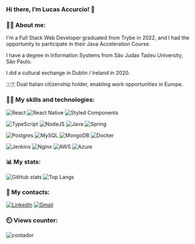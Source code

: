 
### Hi there, I’m Lucas Accurcio! 👋


### :raising_hand_man: About me:
I'm a Full Stack Web Developer graduated from Trybe in 2022, and I had the opportunity to participate in their Java Acceleration Course.

I have a degree in Information Systems from São Judas Tadeu University, São Paulo.

I did a cultural exchange in Dublin / Ireland in 2020.

🇮🇹 Dual Italian citizenship holder, enabling work opportunities in Europe.


### :man_technologist: My skills and technologies:
![React](https://img.shields.io/badge/react-%2320232a.svg?style=for-the-badge&logo=react&logoColor=%2361DAFB)
![React Native](https://img.shields.io/badge/react_native-%2320232a.svg?style=for-the-badge&logo=react&logoColor=%2361DAFB)
![Styled Components](https://img.shields.io/badge/styled--components-DB7093?style=for-the-badge&logo=styled-components&logoColor=white)

![TypeScript](https://img.shields.io/badge/typescript-%23007ACC.svg?style=for-the-badge&logo=typescript&logoColor=white)
![NodeJS](https://img.shields.io/badge/node.js-6DA55F?style=for-the-badge&logo=node.js&logoColor=white)
![Java](https://img.shields.io/badge/java-%23ED8B00.svg?style=for-the-badge&logo=openjdk&logoColor=white)
![Spring](https://img.shields.io/badge/spring-%236DB33F.svg?style=for-the-badge&logo=spring&logoColor=white)

![Postgres](https://img.shields.io/badge/postgres-%23316192.svg?style=for-the-badge&logo=postgresql&logoColor=white)
![MySQL](https://img.shields.io/badge/mysql-%2300f.svg?style=for-the-badge&logo=mysql&logoColor=white)
![MongoDB](https://img.shields.io/badge/MongoDB-%234ea94b.svg?style=for-the-badge&logo=mongodb&logoColor=white)
![Docker](https://img.shields.io/badge/docker-%230db7ed.svg?style=for-the-badge&logo=docker&logoColor=white)

![Jenkins](https://img.shields.io/badge/jenkins-%232C5263.svg?style=for-the-badge&logo=jenkins&logoColor=white)
![Nginx](https://img.shields.io/badge/nginx-%23009639.svg?style=for-the-badge&logo=nginx&logoColor=white)
![AWS](https://img.shields.io/badge/AWS-%23FF9900.svg?style=for-the-badge&logo=amazon-aws&logoColor=white)
![Azure](https://img.shields.io/badge/azure-%230072C6.svg?style=for-the-badge&logo=microsoftazure&logoColor=white)

<!-- <img src="https://yata-apix-a9caea66-ad78-425f-aa08-e292558ebb65.lss.locawebcorp.com.br/b7c7dbff38ae4f419c94ce8d2254b9d9.png">  -->

### 📊 My stats:
![GitHub stats](https://github-readme-stats.vercel.app/api?username=LucasAccurcio&theme=bear&show_icons=true)
![Top Langs](https://github-readme-stats.vercel.app/api/top-langs/?username=LucasAccurcio&layout=compact&langs_count=8&theme=bear&card_width=250px)


### :incoming_envelope: My contacts:
[![LinkedIn](https://img.shields.io/badge/linkedin-%230077B5.svg?style=for-the-badge&logo=linkedin&logoColor=white)](https://www.linkedin.com/in/lucas-accurcio/)
[![Gmail](https://img.shields.io/badge/Gmail-D14836?style=for-the-badge&logo=gmail&logoColor=white)](mailto:lucas.accurcio@hotmail.com)

### ⏲️ Views counter:
![contador](https://komarev.com/ghpvc/?username=LucasAccurcio&style=flat-square)


